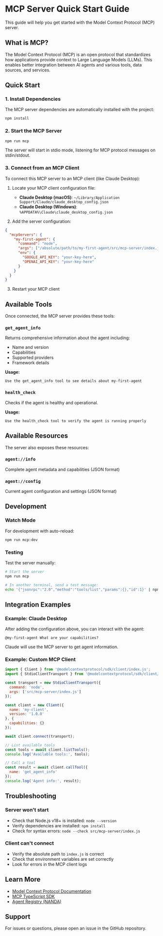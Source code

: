 # MCP Server Quick Start Guide

This guide will help you get started with the Model Context Protocol (MCP) server.

## What is MCP?

The Model Context Protocol (MCP) is an open protocol that standardizes how applications provide context to Large Language Models (LLMs). This enables better integration between AI agents and various tools, data sources, and services.

## Quick Start

### 1. Install Dependencies

The MCP server dependencies are automatically installed with the project:

```bash
npm install
```

### 2. Start the MCP Server

```bash
npm run mcp
```

The server will start in stdio mode, listening for MCP protocol messages on stdin/stdout.

### 3. Connect from an MCP Client

To connect this MCP server to an MCP client (like Claude Desktop):

1. Locate your MCP client configuration file:
   - **Claude Desktop (macOS)**: `~/Library/Application Support/Claude/claude_desktop_config.json`
   - **Claude Desktop (Windows)**: `%APPDATA%\Claude\claude_desktop_config.json`

2. Add the server configuration:

```json
{
  "mcpServers": {
    "my-first-agent": {
      "command": "node",
      "args": ["/absolute/path/to/my-first-agent/src/mcp-server/index.js"],
      "env": {
        "GOOGLE_API_KEY": "your-key-here",
        "OPENAI_API_KEY": "your-key-here"
      }
    }
  }
}
```

3. Restart your MCP client

## Available Tools

Once connected, the MCP server provides these tools:

### `get_agent_info`
Returns comprehensive information about the agent including:
- Name and version
- Capabilities
- Supported providers
- Framework details

**Usage:**
```
Use the get_agent_info tool to see details about my-first-agent
```

### `health_check`
Checks if the agent is healthy and operational.

**Usage:**
```
Use the health_check tool to verify the agent is running properly
```

## Available Resources

The server also exposes these resources:

### `agent://info`
Complete agent metadata and capabilities (JSON format)

### `agent://config`
Current agent configuration and settings (JSON format)

## Development

### Watch Mode
For development with auto-reload:

```bash
npm run mcp:dev
```

### Testing
Test the server manually:

```bash
# Start the server
npm run mcp

# In another terminal, send a test message:
echo '{"jsonrpc":"2.0","method":"tools/list","params":{},"id":1}' | npm run mcp
```

## Integration Examples

### Example: Claude Desktop

After adding the configuration above, you can interact with the agent:

```
@my-first-agent What are your capabilities?
```

Claude will use the MCP server to get agent information.

### Example: Custom MCP Client

```javascript
import { Client } from '@modelcontextprotocol/sdk/client/index.js';
import { StdioClientTransport } from '@modelcontextprotocol/sdk/client/stdio.js';

const transport = new StdioClientTransport({
  command: 'node',
  args: ['src/mcp-server/index.js']
});

const client = new Client({
  name: 'my-client',
  version: '1.0.0'
}, {
  capabilities: {}
});

await client.connect(transport);

// List available tools
const tools = await client.listTools();
console.log('Available tools:', tools);

// Call a tool
const result = await client.callTool({
  name: 'get_agent_info'
});
console.log('Agent info:', result);
```

## Troubleshooting

### Server won't start
- Check that Node.js v18+ is installed: `node --version`
- Verify dependencies are installed: `npm install`
- Check for syntax errors: `node --check src/mcp-server/index.js`

### Client can't connect
- Verify the absolute path to `index.js` is correct
- Check that environment variables are set correctly
- Look for errors in the MCP client logs

## Learn More

- [Model Context Protocol Documentation](https://modelcontextprotocol.io/)
- [MCP TypeScript SDK](https://github.com/modelcontextprotocol/typescript-sdk)
- [Agent Registry (NANDA)](https://github.com/aidecentralized/hackathon)

## Support

For issues or questions, please open an issue in the GitHub repository.
